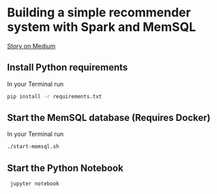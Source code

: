 # Building a simple recommender system with Spark and MemSQL

[Story on Medium](https://medium.com/@pjcr)

## Install Python requirements

In your Terminal run

```bash
pip install -r requirements.txt
```

## Start the MemSQL database (Requires Docker)

In your Terminal run

```bash
./start-memsql.sh
```

## Start the Python Notebook

```bash
 jupyter notebook
```
